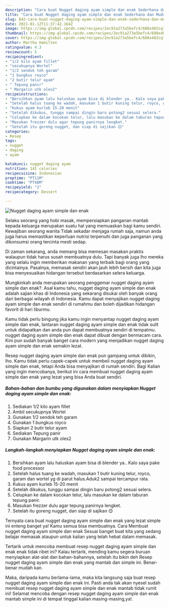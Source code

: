 ```yaml
---
description: "Cara buat Nugget daging ayam simple dan enak Sederhana dan Mudah Dibuat"
title: "Cara buat Nugget daging ayam simple dan enak Sederhana dan Mudah Dibuat"
slug: 842-cara-buat-nugget-daging-ayam-simple-dan-enak-sederhana-dan-mudah-dibuat
date: 2021-01-12T11:37:42.164Z
image: https://img-global.cpcdn.com/recipes/2ec91a273a5befc4/680x482cq70/nugget-daging-ayam-simple-dan-enak-foto-resep-utama.jpg
thumbnail: https://img-global.cpcdn.com/recipes/2ec91a273a5befc4/680x482cq70/nugget-daging-ayam-simple-dan-enak-foto-resep-utama.jpg
cover: https://img-global.cpcdn.com/recipes/2ec91a273a5befc4/680x482cq70/nugget-daging-ayam-simple-dan-enak-foto-resep-utama.jpg
author: Martha Hamilton
ratingvalue: 4.3
reviewcount: 5
recipeingredient:
- "1/2 kilo ayam fillet"
- "secukupnya Wortel"
- "1/2 sendok teh garam"
- "1 bungkus royco"
- "2 butir telur ayam"
- " Tepung panir"
- " Margarin utk oles2"
recipeinstructions:
- "Bersihkan ayam lalu haluskan ayam bisa di blender ya.. Kalo saya pake food processor"
- "Setelah halus tuang ke wadah, masukan 1 butir kuning telur, royco, garam dan wortel yg di parut halus.Aduk2 sampai tercampur rata."
- "Kukus ayam kurleb 15-20 menit"
- "Setelah dikukus, tunggu sampai dingin baru potong2 sesuai selera."
- "Celupkan ke dalam kocokan telur, lalu masukan ke dalam taburan tepung panir."
- "Masukan frezzer dulu agar tepung panirnya lengket."
- "Setelah itu goreng nugget, dan siap di sajikan 😊"
categories:
- Resep
tags:
- nugget
- daging
- ayam

katakunci: nugget daging ayam 
nutrition: 141 calories
recipecuisine: Indonesian
preptime: "PT11M"
cooktime: "PT48M"
recipeyield: "2"
recipecategory: Dessert

---
```



![Nugget daging ayam simple dan enak](https://img-global.cpcdn.com/recipes/2ec91a273a5befc4/680x482cq70/nugget-daging-ayam-simple-dan-enak-foto-resep-utama.jpg)

Selaku seorang yang hobi masak, mempersiapkan panganan mantab kepada keluarga merupakan suatu hal yang memuaskan bagi kamu sendiri. Kewajiban seorang  wanita Tidak sekadar menjaga rumah saja, namun anda juga harus memastikan keperluan nutrisi terpenuhi dan juga panganan yang dikonsumsi orang tercinta mesti sedap.

Di zaman  sekarang, anda memang bisa memesan masakan praktis walaupun tidak harus susah membuatnya dulu. Tapi banyak juga lho mereka yang selalu ingin memberikan makanan yang terbaik bagi orang yang dicintainya. Pasalnya, memasak sendiri akan jauh lebih bersih dan kita juga bisa menyesuaikan hidangan tersebut berdasarkan selera keluarga. 



Mungkinkah anda merupakan seorang penggemar nugget daging ayam simple dan enak?. Asal kamu tahu, nugget daging ayam simple dan enak adalah sajian khas di Indonesia yang sekarang disukai oleh banyak orang dari berbagai wilayah di Indonesia. Kamu dapat menyajikan nugget daging ayam simple dan enak sendiri di rumahmu dan boleh dijadikan hidangan favorit di hari liburmu.

Kamu tidak perlu bingung jika kamu ingin menyantap nugget daging ayam simple dan enak, lantaran nugget daging ayam simple dan enak tidak sulit untuk didapatkan dan anda pun dapat membuatnya sendiri di tempatmu. nugget daging ayam simple dan enak dapat dibuat dengan bermacam cara. Kini pun sudah banyak banget cara modern yang menjadikan nugget daging ayam simple dan enak semakin lezat.

Resep nugget daging ayam simple dan enak pun gampang untuk dibikin, lho. Kamu tidak perlu capek-capek untuk membeli nugget daging ayam simple dan enak, tetapi Anda bisa menyajikan di rumah sendiri. Bagi Kalian yang ingin mencobanya, berikut ini cara membuat nugget daging ayam simple dan enak yang lezat yang bisa Anda buat sendiri.

<!--inarticleads1-->

##### Bahan-bahan dan bumbu yang digunakan dalam menyiapkan Nugget daging ayam simple dan enak:

1. Sediakan 1/2 kilo ayam fillet
1. Ambil secukupnya Wortel
1. Gunakan 1/2 sendok teh garam
1. Gunakan 1 bungkus royco
1. Siapkan 2 butir telur ayam
1. Sediakan  Tepung panir
1. Gunakan  Margarin utk oles2




<!--inarticleads2-->

##### Langkah-langkah menyiapkan Nugget daging ayam simple dan enak:

1. Bersihkan ayam lalu haluskan ayam bisa di blender ya.. Kalo saya pake food processor
1. Setelah halus tuang ke wadah, masukan 1 butir kuning telur, royco, garam dan wortel yg di parut halus.Aduk2 sampai tercampur rata.
1. Kukus ayam kurleb 15-20 menit
1. Setelah dikukus, tunggu sampai dingin baru potong2 sesuai selera.
1. Celupkan ke dalam kocokan telur, lalu masukan ke dalam taburan tepung panir.
1. Masukan frezzer dulu agar tepung panirnya lengket.
1. Setelah itu goreng nugget, dan siap di sajikan 😊




Ternyata cara buat nugget daging ayam simple dan enak yang lezat simple ini enteng banget ya! Kamu semua bisa membuatnya. Cara Membuat nugget daging ayam simple dan enak Sesuai banget buat kita yang sedang belajar memasak ataupun untuk kalian yang telah hebat dalam memasak.

Tertarik untuk mencoba membuat resep nugget daging ayam simple dan enak enak tidak ribet ini? Kalau tertarik, mending kamu segera buruan menyiapkan alat-alat dan bahan-bahannya, setelah itu bikin deh Resep nugget daging ayam simple dan enak yang mantab dan simple ini. Benar-benar mudah kan. 

Maka, daripada kamu berlama-lama, maka kita langsung saja buat resep nugget daging ayam simple dan enak ini. Pasti anda tak akan nyesel sudah membuat resep nugget daging ayam simple dan enak mantab tidak rumit ini! Selamat mencoba dengan resep nugget daging ayam simple dan enak mantab simple ini di tempat tinggal kalian masing-masing,ya!.

